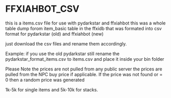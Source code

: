 # FFXIAHBOT_CSV
this is a items.csv file for use with pydarkstar and ffxiahbot 
 this was a whole table dump forom item_basic table in the ffxidb that was formated into csv format for pydarkstar (old) and ffxiahbot (new)

 just download the csv files and rename them accordingly.

 Example:
 if you use the old pydarkstar still rename the pydarkstar_format_items.csv to items.csv and place it inside your bin folder


Please Note the prices are not pulled from any public server the prices are pulled from the NPC buy price if applicable.
If the price was not found or = 0 then a random price was generated

1k-5k for single items and 5k-10k for stacks.
